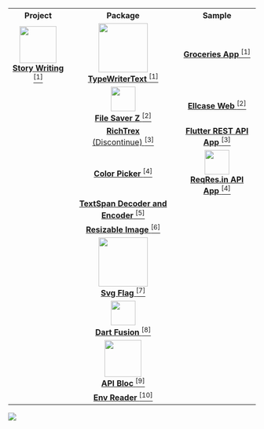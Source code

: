    <table align='center'>
    <!-- Title Line -->
    <tr align='center'>
      <th><b>Project</b></th>
      <th><b>Package</b></th>
      <th><b>Sample</b></th>
    </tr>
      <!-- Line 1 -->
      <tr align='center'>
        <td>
          <a href='https://play.google.com/store/apps/details?id=app.inidia.tuliscerita'>
            <img src='https://user-images.githubusercontent.com/45191605/167240011-5e9aeb91-b5f1-402a-8bdf-b39d507c789c.png' width=75/>
            </br>
          <b>Story Writing</b> <sup>[1]</sup>
          </a>
        </td>
        <td>
          <a href='https://pub.dev/packages/typewritertext'>
            <img src='https://user-images.githubusercontent.com/45191605/272785686-7a626063-6047-463a-b931-db256c708335.png' width=100/>
            </br>
            <b>TypeWriterText</b> <sup>[1]</sup>
          </a>
        </td>
        <td>
          <a href='https://github.com/Nialixus/groceries-app'>
            <b>Groceries App</b> <sup>[1]</sup>
          </a>
        </td>
      </tr>
      <!-- Line 2 -->
      <tr align='center'>
        <td>
        </td>
        <td>
          <a href='https://pub.dev/packages/filesaverz'>
            <img src='https://user-images.githubusercontent.com/45191605/167240018-7ee15f24-ff2d-48f5-84d6-8be0dc4207fe.png' width=50/>
            </br>
            <b>File Saver Z</b> <sup>[2]</sup>
          </a>
        </td>
        <td>
          <a href='https://github.com/Nialixus/minimalist-web-app'>
            <b>Ellcase Web</b> <sup>[2]</sup>
          </a>
        </td>
      </tr>
      <!-- Line 3 -->
      <tr align='center'>
        <td></td>
        <td>
          <a href='https://github.com/Nialixus/richtrex'>
            <b>RichTrex</b>
            </br>
           (Discontinue) <sup>[3]</sup>
          </a>
        </td>
        <td>
          <a href='https://github.com/Nialixus/flutter-restapi'>
            <b>Flutter REST API App</b> <sup>[3]</sup>
          </a>
        </td>
      </tr>
      <!-- Line 4 -->
      <tr align='center'>
        <td></td>
        <td>
           <a href='https://pub.dev/packages/richtrex_colorpicker'>
            <b>Color Picker</b> <sup>[4]</sup>
          </a>
        </td>
        <td>
          <a href='https://github.com/Nialixus/flutter-reqres'>
            <img src='https://user-images.githubusercontent.com/45191605/170668043-3b3ba0f0-7348-45a1-ab9f-b12744a35aa2.png' width=50/>
            </br>
            <b>ReqRes.in API App</b> <sup>[4]</sup>
          </a>
        </td>
      </tr>
      <tr align="center">
         <td>
         </td>
         <td>
            <a href='https://pub.dev/packages/richtrex_span'>
               <b>TextSpan Decoder and Encoder</b> <sup>[5]</sup>
            </a>
         </td>
         <td>
         </td>
      </tr>
      <tr align="center">
         <td>
         </td>
         <td>
            <a href='https://pub.dev/packages/richtrex_image'>
               <b>Resizable Image</b> <sup>[6]</sup>
            </a>
         </td>
         <td>
         </td>
      </tr>
       <tr align="center">
         <td>
         </td>
         <td>
            <a href='https://pub.dev/packages/svg_flag'>
               <img src='https://user-images.githubusercontent.com/45191605/272771716-70c922b2-59c3-4236-ad83-0ac8c6715ca2.png' width='100'/>
               </br>
               <b>Svg Flag</b> <sup>[7]</sup>
            </a>
         </td>
         <td>
         </td>
      </tr>
      </tr>
       <tr align="center">
         <td>
         </td>
         <td>
            <a href='https://github.com/Nialixus/dart_fusion'>
               <img src='https://user-images.githubusercontent.com/45191605/267848544-e316c985-3369-4609-9aa5-6becfdb9bee8.png' width='50'/>
               </br>
               <b>Dart Fusion</b> <sup>[8]</sup>
            </a>
         </td>
         <td>
         </td>
      </tr>
      </tr>
       <tr align="center">
         <td>
         </td>
         <td>
            <a href='https://pub.dev/packages/api_bloc'>
               <img src='https://user-images.githubusercontent.com/45191605/271759061-4a6cd99b-a745-4c9d-8989-1dcf6566aae2.png' width='75'/>
               </br>
               <b>API Bloc</b> <sup>[9]</sup>
            </a>
         </td>
         <td>
         </td>
      </tr>
      </tr>
       <tr align="center">
         <td>
         </td>
         <td>
            <a href='https://pub.dev/packages/env_reader'>
               <b>Env Reader</b> <sup>[10]</sup>
            </a>
         </td>
         <td>
         </td>
      </tr>
    </table>
    
 ![](https://komarev.com/ghpvc/?username=Nialixus&label=Views&style=flat-square)
